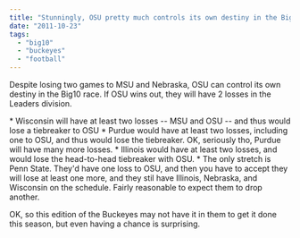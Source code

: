 ```yaml
---
title: "Stunningly, OSU pretty much controls its own destiny in the Big10 race"
date: "2011-10-23"
tags: 
  - "big10"
  - "buckeyes"
  - "football"
---
```


Despite losing two games to MSU and Nebraska, OSU can control its own destiny in the Big10 race. If OSU wins out, they will have 2 losses in the Leaders division.

\* Wisconsin will have at least two losses -- MSU and OSU -- and thus would lose a tiebreaker to OSU \* Purdue would have at least two losses, including one to OSU, and thus would lose the tiebreaker. OK, seriously tho, Purdue will have many more losses. \* Illinois would have at least two losses, and would lose the head-to-head tiebreaker with OSU. \* The only stretch is Penn State. They'd have one loss to OSU, and then you have to accept they will lose at least one more, and they stil have Illinois, Nebraska, and Wisconsin on the schedule. Fairly reasonable to expect them to drop another.

OK, so this edition of the Buckeyes may not have it in them to get it done this season, but even having a chance is surprising.
